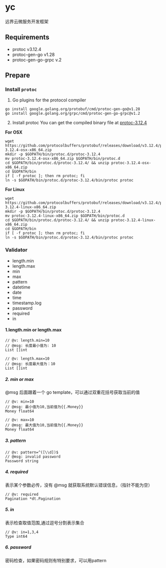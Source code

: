 # yc
远界云微服务开发框架

## Requirements

* protoc v3.12.4
* protoc-gen-go v1.28
* protoc-gen-go-grpc v.2

## Prepare

### Install `protoc`

1. Go plugins for the protocol compiler
```shell
go install google.golang.org/protobuf/cmd/protoc-gen-go@v1.28
go install google.golang.org/grpc/cmd/protoc-gen-go-grpc@v1.2
```

2. Install protoc
You can get the compiled binary file at [protoc-3.12.4](https://github.com/protocolbuffers/protobuf/releases)
   
**For OSX**

```shell
wget https://github.com/protocolbuffers/protobuf/releases/download/v3.12.4/protoc-3.12.4-osx-x86_64.zip
mkdir -p $GOPATH/bin/protoc.d/protoc-3.12.4
mv protoc-3.12.4-osx-x86_64.zip $GOPATH/bin/protoc.d
cd $GOPATH/bin/protoc.d/protoc-3.12.4/ && unzip protoc-3.12.4-osx-x86_64.zip 
cd $GOPATH/bin
if [ -f protoc ]; then rm protoc; fi 
ln -s $GOPATH/bin/protoc.d/protoc-3.12.4/bin/protoc protoc
```

**For Linux**
```shell
wget https://github.com/protocolbuffers/protobuf/releases/download/v3.12.4/protoc-3.12.4-linux-x86_64.zip
mkdir -p $GOPATH/bin/protoc.d/protoc-3.12.4
mv protoc-3.12.4-linux-x86_64.zip $GOPATH/bin/protoc.d
cd $GOPATH/bin/protoc.d/protoc-3.12.4/ && unzip protoc-3.12.4-linux-x86_64.zip 
cd $GOPATH/bin
if [ -f protoc ]; then rm protoc; fi 
ln -s $GOPATH/bin/protoc.d/protoc-3.12.4/bin/protoc protoc
```

### Validator

* length.min
* length.max
* min
* max
* pattern
* datetime
* date 
* time
* timestamp.log
* password
* required
* in

#### 1.length.min or length.max

```text
// @v: length.min=10
// @msg: 长度最小值为: 10
List []int

// @v: length.max=10
// @msg: 长度最大值为：10
List []int
```

##### 2. min or max

@msg 后面跟着一个 go template，可以通过双重花括号获取当前的值

```text
// @v: min=10
// @msg: 最小值为10,当前值为{{.Money}}
Money float64

// @v: max=10
// @msg: 最大值为10,当前值为{{.Money}}
Money float64
```

##### 3. pattern

```text
// @v: pattern=^([\\d])$
// @msg: invalid password
Password string
```

##### 4. required

表示某个参数必传，没有 @msg 就获取系统默认错误信息，（指针不能为空）

```text
// @v: required
Pagination *dt.Pagination
```

##### 5. in

表示检查取值范围,通过逗号分割表示集合 

```text
// @v: in=1,3,4
Type int64
```

##### 6. password

密码检查，如果密码规则有特别要求，可以用pattern

